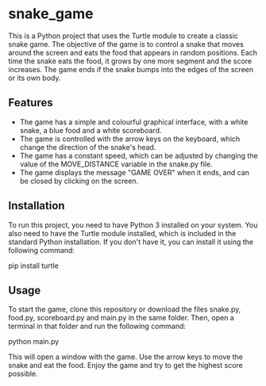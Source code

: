 # **snake_game**
This is a Python project that uses the Turtle module to create a classic snake game. The objective of the game is to control a snake that moves around the screen and eats the food that appears in random positions. Each time the snake eats the food, it grows by one more segment and the score increases. The game ends if the snake bumps into the edges of the screen or its own body.
## **Features**
- The game has a simple and colourful graphical interface, with a white snake, a blue food and a white scoreboard.
- The game is controlled with the arrow keys on the keyboard, which change the direction of the snake's head.
- The game has a constant speed, which can be adjusted by changing the value of the MOVE_DISTANCE variable in the snake.py file.
- The game displays the message "GAME OVER" when it ends, and can be closed by clicking on the screen.
## **Installation**
To run this project, you need to have Python 3 installed on your system.
You also need to have the Turtle module installed, which is included in the standard Python installation. If you don't have it, you can install it using the following command:

pip install turtle
## **Usage**
To start the game, clone this repository or download the files snake.py, food.py, scoreboard.py and main.py in the same folder. Then, open a terminal in that folder and run the following command:

python main.py

This will open a window with the game. Use the arrow keys to move the snake and eat the food. Enjoy the game and try to get the highest score possible.
